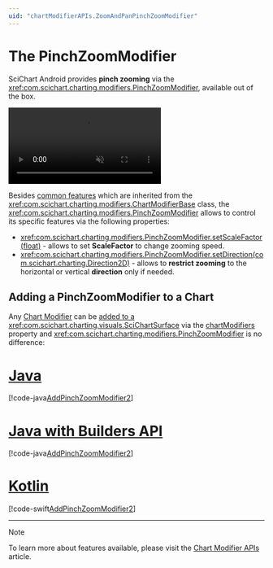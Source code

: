 ```yaml
---
uid: "chartModifierAPIs.ZoomAndPanPinchZoomModifier"
---
```


# The PinchZoomModifier
SciChart Android provides **pinch zooming** via the <xref:com.scichart.charting.modifiers.PinchZoomModifier>, available out of the box.

<video autoplay loop muted playsinline src="../images/pinch-zoom-modifier.mp4"></video>

Besides [common features](xref:chartModifierAPIs.ChartModifierAPIs#common-chart-modifier-features) which are inherited from the <xref:com.scichart.charting.modifiers.ChartModifierBase> class, the <xref:com.scichart.charting.modifiers.PinchZoomModifier> allows to control its specific features via the following properties:
- <xref:com.scichart.charting.modifiers.PinchZoomModifier.setScaleFactor(float)> - allows to set **ScaleFactor** to change zooming speed.
- <xref:com.scichart.charting.modifiers.PinchZoomModifier.setDirection(com.scichart.charting.Direction2D)> - allows to **restrict zooming** to the horizontal or vertical **direction** only if needed.

## Adding a PinchZoomModifier to a Chart
Any [Chart Modifier](xref:chartModifierAPIs.ChartModifierAPIs) can be [added to a <xref:com.scichart.charting.visuals.SciChartSurface>](xref:chartModifierAPIs.ChartModifierAPIs#adding-a-chart-modifier) via the [chartModifiers](xref:com.scichart.charting.visuals.ISciChartSurface.getChartModifiers()) property and <xref:com.scichart.charting.modifiers.PinchZoomModifier> is no difference:

# [Java](#tab/java)
[!code-java[AddPinchZoomModifier2](../../../../samples/sandbox/app/src/main/java/com/scichart/docsandbox/examples/java/chartModifier2D/ZoomAndPanPinchZoomModifier.java#AddPinchZoomModifier2)]
# [Java with Builders API](#tab/javaBuilder)
[!code-java[AddPinchZoomModifier2](../../../../samples/sandbox/app/src/main/java/com/scichart/docsandbox/examples/javaBuilder/chartModifier2D/ZoomAndPanPinchZoomModifier.java#AddPinchZoomModifier2)]
# [Kotlin](#tab/kotlin)
[!code-swift[AddPinchZoomModifier2](../../../../samples/sandbox/app/src/main/java/com/scichart/docsandbox/examples/kotlin/chartModifier2D/ZoomAndPanPinchZoomModifier.kt#AddPinchZoomModifier2)]
***

> [!NOTE]
> To learn more about features available, please visit the [Chart Modifier APIs](xref:chartModifierAPIs.ChartModifierAPIs#common-chart-modifier-features) article.
